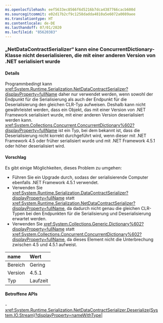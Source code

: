 ```yaml
---
ms.openlocfilehash: eef5633ec8566f6d5216b7dca4387766cacb600d
ms.sourcegitcommit: e02d17b2cf9c1258dadda4810a5e6072a0089aee
ms.translationtype: HT
ms.contentlocale: de-DE
ms.lasthandoff: 07/01/2020
ms.locfileid: "85620383"
---
```

### <a name="netdatacontractserializer-fails-to-deserialize-a-concurrentdictionary-serialized-with-a-different-net-version"></a>„NetDataContractSerializer“ kann eine ConcurrentDictionary-Klasse nicht deserialisieren, die mit einer anderen Version von .NET serialisiert wurde

#### <a name="details"></a>Details

Programmbedingt kann <xref:System.Runtime.Serialization.NetDataContractSerializer?displayProperty=fullName> daher nur verwendet werden, wenn sowohl der Endpunkt für die Serialisierung als auch der Endpunkt für die Deserialisierung den gleichen CLR-Typ aufweisen. Deshalb kann nicht gewährleistet werden, dass ein Objekt, das mit einer Version von .NET Framework serialisiert wurde, mit einer anderen Version deserialisiert werden kann. <xref:System.Collections.Concurrent.ConcurrentDictionary%602?displayProperty=fullName> ist ein Typ, bei dem bekannt ist, dass die Deserialisierung nicht korrekt durchgeführt wird, wenn dieser mit .NET Framework 4.5 oder früher serialisiert wurde und mit .NET Framework 4.5.1 oder höher deserialisiert wird.

#### <a name="suggestion"></a>Vorschlag

Es gibt einige Möglichkeiten, dieses Problem zu umgehen:<ul><li>Führen Sie ein Upgrade durch, sodass der serialisierende Computer ebenfalls .NET Framework 4.5.1 verwendet.</li><li>Verwenden Sie <xref:System.Runtime.Serialization.DataContractSerializer?displayProperty=fullName> statt <xref:System.Runtime.Serialization.NetDataContractSerializer?displayProperty=fullName>, da dadurch nicht genau die gleichen CLR-Typen bei den Endpunkten für die Serialisierung und Deserialisierung erwartet werden.</li><li>Verwenden Sie <xref:System.Collections.Generic.Dictionary%602?displayProperty=fullName> statt <xref:System.Collections.Concurrent.ConcurrentDictionary%602?displayProperty=fullName>, da dieses Element nicht die Unterbrechung zwischen 4.5 und 4.5.1 aufweist.</li></ul>

| name    | Wert       |
|:--------|:------------|
| Bereich   |Gering|
|Version|4.5.1|
|Typ|Laufzeit

#### <a name="affected-apis"></a>Betroffene APIs

-<xref:System.Runtime.Serialization.NetDataContractSerializer.Deserialize(System.IO.Stream)?displayProperty=nameWithType></li></ul>|
